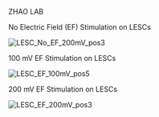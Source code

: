 ZHAO LAB




No Electric Field (EF) Stimulation on LESCs

![LESC_No_EF_200mV_pos3](https://github.com/user-attachments/assets/5f234e73-0e46-4870-84be-ca98b63b5806)



100 mV EF Stimulation on LESCs

![LESC_EF_100mV_pos5](https://github.com/user-attachments/assets/8f458b9a-2258-4c59-8e34-7384b24dd0c3)



200 mV EF Stimulation on LESCs

![LESC_EF_200mV_pos3](https://github.com/user-attachments/assets/f05f8410-a26f-4466-8a20-f6c731d8e82a)
